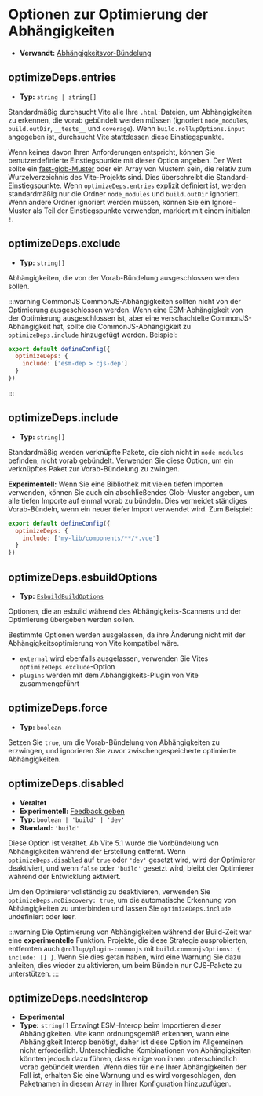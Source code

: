 # Optionen zur Optimierung der Abhängigkeiten

- **Verwandt:** [Abhängigkeitsvor-Bündelung](/guide/dep-pre-bundling)

## optimizeDeps.entries

- **Typ:** `string | string[]`

Standardmäßig durchsucht Vite alle Ihre `.html`-Dateien, um Abhängigkeiten zu erkennen, die vorab gebündelt werden müssen (ignoriert `node_modules`, `build.outDir`, `__tests__` und `coverage`). Wenn `build.rollupOptions.input` angegeben ist, durchsucht Vite stattdessen diese Einstiegspunkte.

Wenn keines davon Ihren Anforderungen entspricht, können Sie benutzerdefinierte Einstiegspunkte mit dieser Option angeben. Der Wert sollte ein [fast-glob-Muster](https://github.com/mrmlnc/fast-glob#basic-syntax) oder ein Array von Mustern sein, die relativ zum Wurzelverzeichnis des Vite-Projekts sind. Dies überschreibt die Standard-Einstiegspunkte. Wenn `optimizeDeps.entries` explizit definiert ist, werden standardmäßig nur die Ordner `node_modules` und `build.outDir` ignoriert. Wenn andere Ordner ignoriert werden müssen, können Sie ein Ignore-Muster als Teil der Einstiegspunkte verwenden, markiert mit einem initialen `!`.

## optimizeDeps.exclude

- **Typ:** `string[]`

Abhängigkeiten, die von der Vorab-Bündelung ausgeschlossen werden sollen.

:::warning CommonJS
CommonJS-Abhängigkeiten sollten nicht von der Optimierung ausgeschlossen werden. Wenn eine ESM-Abhängigkeit von der Optimierung ausgeschlossen ist, aber eine verschachtelte CommonJS-Abhängigkeit hat, sollte die CommonJS-Abhängigkeit zu `optimizeDeps.include` hinzugefügt werden. Beispiel:

```js
export default defineConfig({
  optimizeDeps: {
    include: ['esm-dep > cjs-dep']
  }
})
```

:::

## optimizeDeps.include

- **Typ:** `string[]`

Standardmäßig werden verknüpfte Pakete, die sich nicht in `node_modules` befinden, nicht vorab gebündelt. Verwenden Sie diese Option, um ein verknüpftes Paket zur Vorab-Bündelung zu zwingen.

**Experimentell:** Wenn Sie eine Bibliothek mit vielen tiefen Importen verwenden, können Sie auch ein abschließendes Glob-Muster angeben, um alle tiefen Importe auf einmal vorab zu bündeln. Dies vermeidet ständiges Vorab-Bündeln, wenn ein neuer tiefer Import verwendet wird. Zum Beispiel:

```js
export default defineConfig({
  optimizeDeps: {
    include: ['my-lib/components/**/*.vue']
  }
})
```

## optimizeDeps.esbuildOptions

- **Typ:** [`EsbuildBuildOptions`](https://esbuild.github.io/api/#simple-options)

Optionen, die an esbuild während des Abhängigkeits-Scannens und der Optimierung übergeben werden sollen.

Bestimmte Optionen werden ausgelassen, da ihre Änderung nicht mit der Abhängigkeitsoptimierung von Vite kompatibel wäre.

- `external` wird ebenfalls ausgelassen, verwenden Sie Vites `optimizeDeps.exclude`-Option
- `plugins` werden mit dem Abhängigkeits-Plugin von Vite zusammengeführt

## optimizeDeps.force

- **Typ:** `boolean`

Setzen Sie `true`, um die Vorab-Bündelung von Abhängigkeiten zu erzwingen, und ignorieren Sie zuvor zwischengespeicherte optimierte Abhängigkeiten.

## optimizeDeps.disabled

- **Veraltet**
- **Experimentell:** [Feedback geben](https://github.com/vitejs/vite/discussions/13839)
- **Typ:** `boolean | 'build' | 'dev'`
- **Standard:** `'build'`

Diese Option ist veraltet. Ab Vite 5.1 wurde die Vorbündelung von Abhängigkeiten während der Erstellung entfernt. Wenn `optimizeDeps.disabled` auf `true` oder `'dev'` gesetzt wird, wird der Optimierer deaktiviert, und wenn `false` oder `'build'` gesetzt wird, bleibt der Optimierer während der Entwicklung aktiviert.

Um den Optimierer vollständig zu deaktivieren, verwenden Sie `optimizeDeps.noDiscovery: true`, um die automatische Erkennung von Abhängigkeiten zu unterbinden und lassen Sie `optimizeDeps.include` undefiniert oder leer.

:::warning
Die Optimierung von Abhängigkeiten während der Build-Zeit war eine **experimentelle** Funktion. Projekte, die diese Strategie ausprobierten, entfernten auch `@rollup/plugin-commonjs` mit `build.commonjsOptions: { include: [] }`. Wenn Sie dies getan haben, wird eine Warnung Sie dazu anleiten, dies wieder zu aktivieren, um beim Bündeln nur CJS-Pakete zu unterstützen.
:::

## optimizeDeps.needsInterop

- **Experimental**
- **Type:** `string[]`
  Erzwingt ESM-Interop beim Importieren dieser Abhängigkeiten. Vite kann ordnungsgemäß erkennen, wann eine Abhängigkeit Interop benötigt, daher ist diese Option im Allgemeinen nicht erforderlich. Unterschiedliche Kombinationen von Abhängigkeiten könnten jedoch dazu führen, dass einige von ihnen unterschiedlich vorab gebündelt werden. Wenn dies für eine Ihrer Abhängigkeiten der Fall ist, erhalten Sie eine Warnung und es wird vorgeschlagen, den Paketnamen in diesem Array in Ihrer Konfiguration hinzuzufügen.

